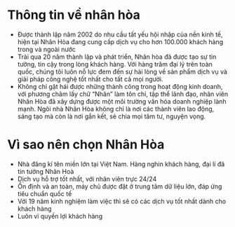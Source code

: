 # Thông tin về nhân hòa
  - Được thành lập năm 2002 do nhu cầu tất yếu hội nhập của nền kinh tế, hiện tại Nhân Hòa đang cung cấp dịch vụ cho hơn 100.000 khách hàng trong và ngoài nước
  - Trải qua 20 năm thành lập và phát triển, Nhân hòa đã được tạo sự tin tưởng, tin cậy trong lòng khách hàng. Với hàng trăm đại lý trên toàn quốc, chúng tôi luôn nỗ lực đem đến sự hài lòng về sản phẩm dịch vụ và giải pháp công nghệ tốt nhất cho tất cả mọi người.
  - Không chỉ gặt hái được những thành công trong hoạt động kinh doanh, với phương châm lấy chữ “Nhân” làm tôn chỉ, tập thể lãnh đạo, nhân viên Nhân Hòa đã xây dựng được một môi trường văn hóa doanh nghiệp lành mạnh. Ngôi nhà Nhân Hòa không chỉ là nơi các thành viên lao động, sáng tạo mà còn là nơi gắn kết, sẻ chia mọi tâm tư, nguyện vọng.
 
 # Vì sao nên chọn Nhân Hòa
   - Nhà đăng kí tên miền lớn tại Việt Nam. Hàng nghin khách hàng, đại lí đã tin tưởng Nhân Hoà
   - Dịch vụ hỗ trợ tốt nhất, với nhân viên trực 24/24
   - Ổn định và an toàn, máy chủ được đặt ở trung tâm dữ liệu lớn, đáp ứng tiêu chuẩn quốc tế
   - Với 19 năm kinh nghiệm làm việc thì sẽ có các dịch vụ tốt nhất dành cho khách hàng
   - Luôn vì quyền  lợi khách hàng
